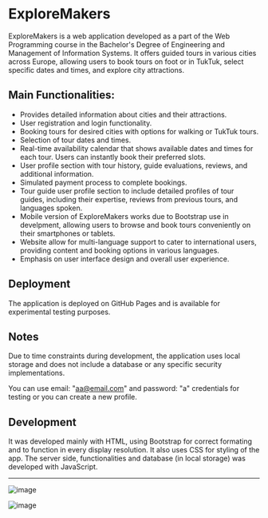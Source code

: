 


# ExploreMakers

ExploreMakers is a web application developed as a part of the Web Programming course in the Bachelor's Degree of Engineering and Management of Information Systems. It offers guided tours in various cities across Europe, allowing users to book tours on foot or in TukTuk, select specific dates and times, and explore city attractions.

## Main Functionalities:
-   Provides detailed information about cities and their attractions.
-   User registration and login functionality.
-   Booking tours for desired cities with options for walking or TukTuk tours.
-   Selection of tour dates and times. 
- Real-time availability calendar that shows available dates and times for each tour. Users can instantly book their preferred slots.
-   User profile section with tour history, guide evaluations, reviews, and additional information.
-   Simulated payment process to complete bookings.
- Tour guide user profile section to include detailed profiles of tour guides, including their expertise, reviews from previous tours, and languages spoken.
- Mobile version of ExploreMakers works due to Bootstrap use in develpment, allowing users to browse and book tours conveniently on their smartphones or tablets.
- Website allow for multi-language support to cater to international users, providing content and booking options in various languages.
-   Emphasis on user interface design and overall user experience.

## Deployment
The application is deployed on GitHub Pages and is available for experimental testing purposes.
## Notes
Due to time constraints during development, the application uses local storage and does not include a database or any specific security implementations.

You can use email:  "aa@email.com" and password:  "a" credentials for testing or you can create a new profile. 

## Development
It was developed mainly with HTML, using Bootstrap for correct formating and to function in every display resolution. It also uses CSS for styling of the app. 
The server side, functionalities and database (in local storage) was developed with JavaScript. 

---
![image](https://github.com/ruicoelhor22/ExploreMakers/assets/58275291/815f1853-6684-46d7-93ca-6cd1900b315b)

![image](https://github.com/ruicoelhor22/ExploreMakers/assets/58275291/0d190c88-63c4-4d71-b0fc-c8aeccb7db8f)

